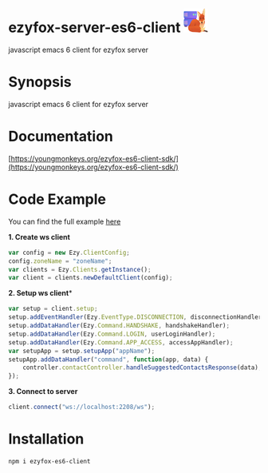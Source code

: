 # ezyfox-server-es6-client <img src="https://github.com/youngmonkeys/ezyfox-server/blob/master/logo.png" width="48" height="48" />
javascript emacs 6 client for ezyfox server

# Synopsis

javascript emacs 6 client for ezyfox server

# Documentation

[https://youngmonkeys.org/ezyfox-es6-client-sdk/](https://youngmonkeys.org/ezyfox-es6-client-sdk/)

# Code Example

You can find the full example [here](https://github.com/youngmonkeys/freechat/tree/master/reactjs/src/socket)

**1. Create ws client**
```javascript
var config = new Ezy.ClientConfig;
config.zoneName = "zoneName";
var clients = Ezy.Clients.getInstance();
var client = clients.newDefaultClient(config);
```

**2. Setup ws client***

```javascript
var setup = client.setup;
setup.addEventHandler(Ezy.EventType.DISCONNECTION, disconnectionHandler);
setup.addDataHandler(Ezy.Command.HANDSHAKE, handshakeHandler);
setup.addDataHandler(Ezy.Command.LOGIN, userLoginHandler);
setup.addDataHandler(Ezy.Command.APP_ACCESS, accessAppHandler);
var setupApp = setup.setupApp("appName");
setupApp.addDataHandler("command", function(app, data) {
    controller.contactController.handleSuggestedContactsResponse(data);
});
```

**3. Connect to server**

```javascript
client.connect("ws://localhost:2208/ws");
```

# Installation

```
npm i ezyfox-es6-client
```